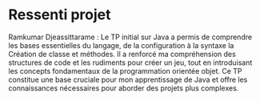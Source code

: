 # Ressenti projet
Ramkumar Djeassittarame : Le TP initial sur Java a permis de comprendre les bases essentielles du langage, de la configuration à la syntaxe la Création de classe et méthodes. Il a renforcé ma compréhension des structures de code et les rudiments pour créer un jeu, tout en introduisant les concepts fondamentaux de la programmation orientée objet. Ce TP constitue une base cruciale pour mon apprentissage de Java et offre les connaissances nécessaires pour aborder des projets plus complexes.
